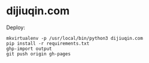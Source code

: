 # dijiuqin.com


Deploy:

```
mkvirtualenv -p /usr/local/bin/python3 dijiuqin.com
pip install -r requirements.txt
ghp-import output
git push origin gh-pages
```
